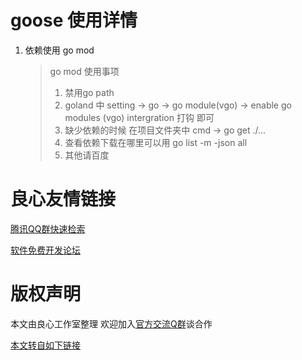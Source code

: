  

# goose 使用详情

1. 依赖使用 go mod

   > go mod 使用事项
   >
   > 1. 禁用go path
   > 2. goland 中 setting -> go -> go module(vgo) -> enable go modules (vgo) intergration 打钩 即可
   > 3. 缺少依赖的时候 在项目文件夹中 cmd -> go get ./...
   > 4. 查看依赖下载在哪里可以用 go list -m -json all
   > 5. 其他请百度




 # 良心友情链接

[腾讯QQ群快速检索](http://u.720life.cn/s/8cf73f7c)

[软件免费开发论坛](http://u.720life.cn/s/bbb01dc0)

# 版权声明 

本文由良心工作室整理 欢迎加入[官方交流Q群](https://u.720life.cn/s/f2316816)谈合作

[本文转自如下链接](http://u.720life.cn/g/2e71d0f0a5c601172267ba20d3a43c6e0d7cbcf727cfb8256d5a5046c839534216da0475494df5b96135a43eb218a4e8c7e10e9a55938c47813b3c08e7bec9ac)